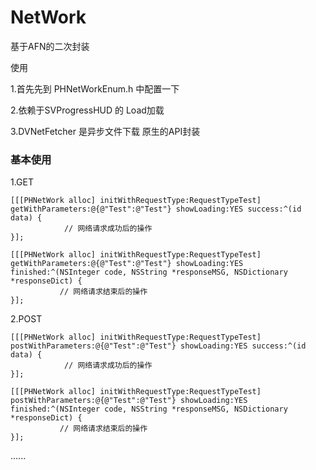 # NetWork
基于AFN的二次封装

使用

1.首先先到 PHNetWorkEnum.h 中配置一下

2.依赖于SVProgressHUD 的 Load加载

3.DVNetFetcher 是异步文件下载 原生的API封装



### 基本使用

1.GET
```
[[[PHNetWork alloc] initWithRequestType:RequestTypeTest] getWithParameters:@{@"Test":@"Test"} showLoading:YES success:^(id data) {
            // 网络请求成功后的操作
}];

[[[PHNetWork alloc] initWithRequestType:RequestTypeTest] getWithParameters:@{@"Test":@"Test"} showLoading:YES finished:^(NSInteger code, NSString *responseMSG, NSDictionary *responseDict) {
           // 网络请求结束后的操作 
}];
```
2.POST
```
[[[PHNetWork alloc] initWithRequestType:RequestTypeTest] postWithParameters:@{@"Test":@"Test"} showLoading:YES success:^(id data) {
            // 网络请求成功后的操作
}];

[[[PHNetWork alloc] initWithRequestType:RequestTypeTest] postWithParameters:@{@"Test":@"Test"} showLoading:YES finished:^(NSInteger code, NSString *responseMSG, NSDictionary *responseDict) {
           // 网络请求结束后的操作 
}];

```
......





